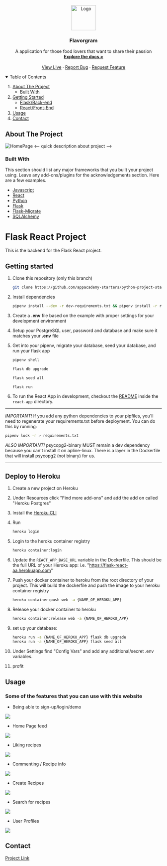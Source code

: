 <!-- PROJECT LOGO -->
<br />
<p align="center">
  <a href="https://github.com/dakotabenger/flavorgram-menoitios">
    <img src="https://raw.githubusercontent.com/dakotabenger/flavorgram-menoitios/main/react-app/public/knifork.png" alt="Logo" width="80" height="80">
  </a>

  <h3 align="center">Flavorgram</h3>

  <p align="center">
    A application for those food lovers that want to share their passion 
    <br />
    <a href="https://github.com/dakotabenger/flavorgram-menoitios/"><strong>Explore the docs »</strong></a>
    <br />
    <br />
    <a href="http://flavorgram.herokuapp.com/" target="_blank" >View Live</a>
    ·
    <a href="https://github.com/dakotabenger/flavorgram-menoitios/issues">Report Bug</a>
    ·
    <a href="https://github.com/dakotabenger/flavorgram-menoitios/issues">Request Feature</a>
    <br />
  </p>
</p>



<!-- TABLE OF CONTENTS -->
<details open="open">
  <summary>Table of Contents</summary>
  <ol>
    <li>
      <a href="#about-the-project">About The Project</a>
      <ul>
        <li><a href="#built-with">Built With</a></li>
      </ul>
    </li>
    <li>
      <a href="#getting-started">Getting Started</a>
      <ul>
        <li><a href="#getting-started">Flask/Back-end</a></li>
        <li><a href="https://github.com/dakotabenger/flavorgram-menoitios/blob/main/react-app/README.md">React/Front-End</a></li>
      </ul>
    </li>
    <li><a href="#usage">Usage</a></li>
    <li><a href="#contact">Contact</a></li>
  </ol>
</details>


<!-- ABOUT THE PROJECT -->
## About The Project
<img src="https://github.com/dakotabenger/flavorgram-menoitios/blob/RamsesRomeroJr-patch-1/FlavorGram-Home.jpg" alt="HomePage" >
<-- quick description about project -->

### Built With

This section should list any major frameworks that you built your project using. Leave any add-ons/plugins for the acknowledgements section. Here are a few examples.
* [Javascript]()
* [React](https://reactjs.org/)
* [Python](https://docs.python.org/3/)
* [Flask](https://flask.palletsprojects.com/en/1.1.x/)
* [Flask-Migrate](https://flask-migrate.readthedocs.io/en/latest/)
* [SQLAlchemy](https://www.sqlalchemy.org/)
# Flask React Project

This is the backend for the Flask React project.

## Getting started

1. Clone this repository (only this branch)

   ```bash
   git clone https://github.com/appacademy-starters/python-project-starter.git
   ```

2. Install dependencies

      ```bash
      pipenv install --dev -r dev-requirements.txt && pipenv install -r requirements.txt
      ```

3. Create a **.env** file based on the example with proper settings for your
   development environment
4. Setup your PostgreSQL user, password and database and make sure it matches your **.env** file

5. Get into your pipenv, migrate your database, seed your database, and run your flask app

   ```bash
   pipenv shell
   ```

   ```bash
   flask db upgrade
   ```

   ```bash
   flask seed all
   ```

   ```bash
   flask run
   ```

6. To run the React App in development, checkout the [README](./react-app/README.md) inside the `react-app` directory.

***
*IMPORTANT!*
   If you add any python dependencies to your pipfiles, you'll need to regenerate your requirements.txt before deployment.
   You can do this by running:

   ```bash
   pipenv lock -r > requirements.txt
   ```

*ALSO IMPORTANT!*
   psycopg2-binary MUST remain a dev dependency because you can't install it on apline-linux.
   There is a layer in the Dockerfile that will install psycopg2 (not binary) for us.
***

## Deploy to Heroku

1. Create a new project on Heroku
2. Under Resources click "Find more add-ons" and add the add on called "Heroku Postgres"
3. Install the [Heroku CLI](https://devcenter.heroku.com/articles/heroku-command-line)
4. Run

   ```bash
   heroku login
   ```

5. Login to the heroku container registry

   ```bash
   heroku container:login
   ```

6. Update the `REACT_APP_BASE_URL` variable in the Dockerfile.
   This should be the full URL of your Heroku app: i.e. "https://flask-react-aa.herokuapp.com"
7. Push your docker container to heroku from the root directory of your project.
   This will build the dockerfile and push the image to your heroku container registry

   ```bash
   heroku container:push web -a {NAME_OF_HEROKU_APP}
   ```

8. Release your docker container to heroku

   ```bash
   heroku container:release web -a {NAME_OF_HEROKU_APP}
   ```

9. set up your database:

   ```bash
   heroku run -a {NAME_OF_HEROKU_APP} flask db upgrade
   heroku run -a {NAME_OF_HEROKU_APP} flask seed all
   ```

10. Under Settings find "Config Vars" and add any additional/secret .env variables.

11. profit

<!-- USAGE EXAMPLES -->
## Usage

### Some of the features that you can use with this website
- Being able to sign-up/login/demo 
<img src="https://github.com/dakotabenger/flavorgram-menoitios/blob/readMe/react-app/public/Flavorgram-DemoLogin.gif?raw=true" />

- Home Page feed
<img src="https://github.com/dakotabenger/flavorgram-menoitios/blob/readMe/react-app/public/flavorgram-homepage.jpg?raw=true" />

- Liking recipes
<img src="https://github.com/dakotabenger/flavorgram-menoitios/blob/readMe/react-app/public/Flavorgram-CanLike.gif?raw=true" />

- Commenting / Recipe info
<img src="https://github.com/dakotabenger/flavorgram-menoitios/blob/readMe/react-app/public/Flavorgram-Commenting.gif?raw=true" />

- Create Recipes 
<img src="https://github.com/dakotabenger/flavorgram-menoitios/blob/readMe/react-app/public/Flavorgram-CreateRecipe.gif?raw=true" />

- Search for recipes
<img src="https://github.com/dakotabenger/flavorgram-menoitios/blob/readMe/react-app/public/Flavorgram-Search.gif?raw=true" />

- User Profiles 
<img src="https://github.com/dakotabenger/flavorgram-menoitios/blob/readMe/react-app/public/Flavorgram-UserProfiles.gif?raw=true" />

<!-- CONTACT -->
## Contact


[Project Link](https://github.com/dakotabenger/flavorgram-menoitios)
